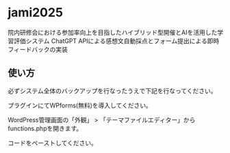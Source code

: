# jami2025
院内研修会における参加率向上を目指したハイブリッド型開催とAIを活用した学習評価システム ChatGPT APIによる感想文自動採点とフォーム提出による即時フィードバックの実装

## 使い方
必ずシステム全体のバックアップを行なったうえで下記を行なってください。

プラグインにてWPforms(無料)を導入してください。

WordPress管理画面の「外観」 > 「テーマファイルエディター」からfunctions.phpを開きます。

コードをペーストしてください。

